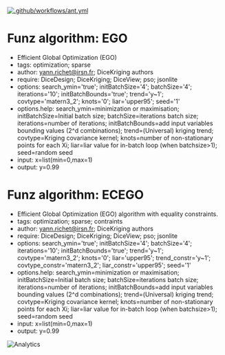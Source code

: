 [![.github/workflows/ant.yml](https://github.com/Funz/algorithm-EGO/actions/workflows/ant.yml/badge.svg)](https://github.com/Funz/algorithm-EGO/actions/workflows/ant.yml)

# Funz algorithm: EGO

* Efficient Global Optimization (EGO)
* tags: optimization; sparse
* author: yann.richet@irsn.fr; DiceKriging authors
* require: DiceDesign; DiceKriging; DiceView; pso; jsonlite
* options: search_ymin='true'; initBatchSize='4'; batchSize='4'; iterations='10'; initBatchBounds='true'; trend='y~1'; covtype='matern3_2'; knots='0'; liar='upper95'; seed='1'
* options.help: search_ymin=minimization or maximisation; initBatchSize=Initial batch size; batchSize=iterations batch size; iterations=number of iterations; initBatchBounds=add input variables bounding values (2^d combinations); trend=(Universal) kriging trend; covtype=Kriging covariance kernel; knots=number of non-stationary points for each Xi; liar=liar value for in-batch loop (when batchsize>1); seed=random seed
* input: x=list(min=0,max=1)
* output: y=0.99


# Funz algorithm: ECEGO

* Efficient Global Optimization (EGO) algorithm with equality constraints.
* tags: optimization; sparse; contraints
* author: yann.richet@irsn.fr; DiceKriging authors
* require: DiceDesign; DiceKriging; DiceView; pso; jsonlite
* options: search_ymin='true'; initBatchSize='4'; batchSize='4'; iterations='10'; initBatchBounds='true'; trend='y~1'; covtype='matern3_2'; knots='0'; liar='upper95'; trend_constr='y~1'; covtype_constr='matern3_2'; liar_constr='upper95';  seed='1'
* options.help: search_ymin=minimization or maximisation; initBatchSize=Initial batch size; batchSize=iterations batch size; iterations=number of iterations; initBatchBounds=add input variables bounding values (2^d combinations); trend=(Universal) kriging trend; covtype=Kriging covariance kernel; knots=number of non-stationary points for each Xi; liar=liar value for in-batch loop (when batchsize>1); seed=random seed
* input: x=list(min=0,max=1)
* output: y=0.99



![Analytics](https://ga-beacon.appspot.com/UA-109580-20/algorithm-EGO)
